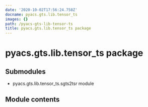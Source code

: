 ```yaml
---
date: '2020-10-02T17:56:24.758Z'
docname: pyacs.gts.lib.tensor_ts
images: {}
path: /pyacs-gts-lib-tensor-ts
title: pyacs.gts.lib.tensor_ts package
---
```


# pyacs.gts.lib.tensor_ts package

## Submodules


* pyacs.gts.lib.tensor_ts.sgts2tsr module


## Module contents
